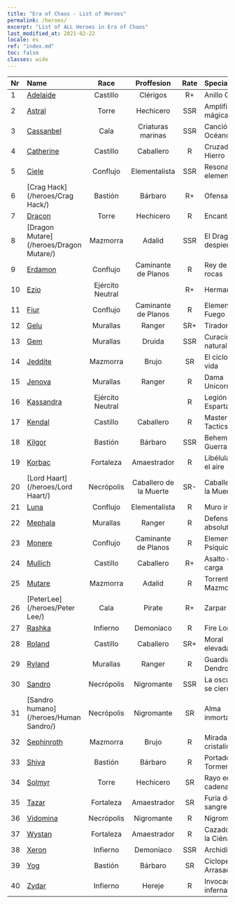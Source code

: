 ```yaml
---
title: "Era of Chaos - List of Heroes"
permalink: /heroes/
excerpt: "List of ALL Heroes in Era of Chaos"
last_modified_at: 2021-02-22
locale: es
ref: "index.md"
toc: false
classes: wide
---
```

  | Nr |    Name    |  Race   |  Proffesion   |  Rate  |    Specialty     |
  |:---|:-----------|:-------:|:-------------:|:------:|:-----------------|
  | 1 | [Adelaide](/heroes/Adelaide/) | Castillo | Clérigos | R+ |  Anillo Gélido  |
  | 2 | [Astral](/heroes/Astral/) | Torre | Hechicero | SSR |  Amplificación mágica  |
  | 3 | [Cassanbel](/heroes/Cassanbel/) | Cala | Criaturas marinas | SSR |  Canción del Océano  |
  | 4 | [Catherine](/heroes/Catherine/) | Castillo | Caballero | R |  Cruzado de Hierro  |
  | 5 | [Ciele](/heroes/Ciele/) | Conflujo | Elementalista | SSR |  Resonancia elemental  |
  | 6 | [Crag Hack](/heroes/Crag Hack/) | Bastión | Bárbaro | R+ |  Ofensa  |
  | 7 | [Dracon](/heroes/Dracon/) | Torre | Hechicero | R |  Encantador  |
  | 8 | [Dragon Mutare](/heroes/Dragon Mutare/) | Mazmorra | Adalid | SSR |  El Dragón despierta  |
  | 9 | [Erdamon](/heroes/Erdamon/) | Conflujo | Caminante de Planos | R |  Rey de las rocas  |
  | 10 | [Ezio](/heroes/Ezio/) | Ejército Neutral |  | R+ |  Hermandad  |
  | 11 | [Fiur](/heroes/Fiur/) | Conflujo | Caminante de Planos | R |  Elemental de Fuego  |
  | 12 | [Gelu](/heroes/Gelu/) | Murallas | Ranger | SR+ |  Tirador  |
  | 13 | [Gem](/heroes/Gem/) | Murallas | Druida | SSR |  Curación natural  |
  | 14 | [Jeddite](/heroes/Jeddite/) | Mazmorra | Brujo | SR |  El ciclo de la vida  |
  | 15 | [Jenova](/heroes/Jenova/) | Murallas | Ranger | R |  Dama Unicornio  |
  | 16 | [Kassandra](/heroes/Kassandra/) | Ejército Neutral |  | R |  Legión Espartana  |
  | 17 | [Kendal](/heroes/Kendal/) | Castillo | Caballero | R |  Master of Tactics  |
  | 18 | [Kilgor](/heroes/Kilgor/) | Bastión | Bárbaro | SSR |  Behemoth de Guerra  |
  | 19 | [Korbac](/heroes/Korbac/) | Fortaleza | Amaestrador | R |  Libélulas en el aire  |
  | 20 | [Lord Haart](/heroes/Lord Haart/) | Necrópolis | Caballero de la Muerte | SR- |  Caballero de la Muerte  |
  | 21 | [Luna](/heroes/Luna/) | Conflujo | Elementalista | R |  Muro infernal  |
  | 22 | [Mephala](/heroes/Mephala/) | Murallas | Ranger | R |  Defensa absoluta  |
  | 23 | [Monere](/heroes/Monere/) | Conflujo | Caminante de Planos | R |  Elemental Psíquico  |
  | 24 | [Mullich](/heroes/Mullich/) | Castillo | Caballero | R+ |  Asalto de carga  |
  | 25 | [Mutare](/heroes/Mutare/) | Mazmorra | Adalid | R |  Torrente de Mazmorra  |
  | 26 | [PeterLee](/heroes/Peter Lee/) | Cala | Pirate | R+ |  Zarpar  |
  | 27 | [Rashka](/heroes/Rashka/) | Infierno | Demoníaco | R |  Fire Lord  |
  | 28 | [Roland](/heroes/Roland/) | Castillo | Caballero | SR+ |  Moral elevada  |
  | 29 | [Ryland](/heroes/Ryland/) | Murallas | Ranger | R |  Guardia Dendroide  |
  | 30 | [Sandro](/heroes/Sandro/) | Necrópolis | Nigromante | SSR |  La oscuridad se cierne  |
  | 31 | [Sandro humano](/heroes/Human Sandro/) | Necrópolis | Nigromante | SR |  Alma inmortal  |
  | 32 | [Sephinroth](/heroes/Sephinroth/) | Mazmorra | Brujo | R |  Mirada cristalina  |
  | 33 | [Shiva](/heroes/Shiva/) | Bastión | Bárbaro | R |  Portador de Tormentas  |
  | 34 | [Solmyr](/heroes/Solmyr/) | Torre | Hechicero | SR |  Rayo en cadena  |
  | 35 | [Tazar](/heroes/Tazar/) | Fortaleza | Amaestrador | SR |  Furia de sangre  |
  | 36 | [Vidomina](/heroes/Vidomina/) | Necrópolis | Nigromante | R |  Nigromante  |
  | 37 | [Wystan](/heroes/Wystan/) | Fortaleza | Amaestrador | R |  Cazador de la Ciénaga  |
  | 38 | [Xeron](/heroes/Xeron/) | Infierno | Demoníaco | SSR |  Archidiablo  |
  | 39 | [Yog](/heroes/Yog/) | Bastión | Bárbaro | SR |  Cíclope Arrasador  |
  | 40 | [Zydar](/heroes/Zydar/) | Infierno | Hereje | R |  Invocación infernal  |
